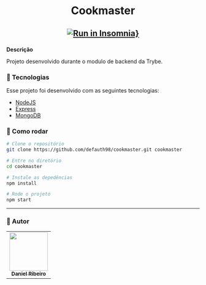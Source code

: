 <h1 align="center">Cookmaster</h1>
<h2 align="center">

[![Run in Insomnia}](https://insomnia.rest/images/run.svg)](https://insomnia.rest/run/?label=Cookmaster&uri=https%3A%2F%2Fgithub.com%2Fdefauth98%2Fcookmaster%2Fblob%2Fmain%2FInsomnia_2021-11-06.json)

</h2>

**Descrição**

Projeto desenvolvido durante o modulo de backend da Trybe.

### :nut_and_bolt: Tecnologias

Esse projeto foi desenvolvido com as seguintes tecnologias:

- [NodeJS][nodejs]
- [Express][express]
- [MongoDB][mongo]

[nodejs]: https://nodejs.org/en/
[express]: https://expressjs.com/pt-br/
[mongo]: https://www.mongodb.com/pt-br

### :thinking: Como rodar

```bash
# Clone o repositório
git clone https://github.com/defauth98/cookmaster.git cookmaster

# Entre no diretório
cd cookmaster

# Instale as depedências
npm install

# Rode o projeto
npm start
```


---

### :bust_in_silhouette: Autor

<table>
  <tr>
    <td align="center">
      <a href="https://github.com/defauth98">
        <img src="https://avatars.githubusercontent.com/u/52966246?v=4" width="100px;" alt=""/>
        <br />
          <sub>
            <b>Daniel Ribeiro</b>
          </sub>
      </a>
    </td>
  </tr>
</table>